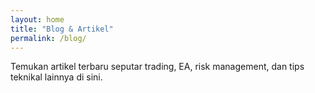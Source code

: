 ```yaml
---
layout: home
title: "Blog & Artikel"
permalink: /blog/
---
```


Temukan artikel terbaru seputar trading, EA, risk management, dan tips teknikal lainnya di sini.
